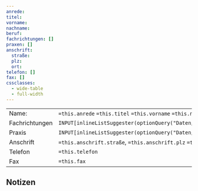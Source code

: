 ```yaml
---
anrede: 
titel: 
vorname: 
nachname: 
beruf: 
fachrichtungen: []
praxen: []
anschrift:
  straße: 
  plz: 
  ort: 
telefon: []
fax: []
cssclasses:
  - wide-table
  - full-width
---
```


|                |                                                                           |
| -------------- | ------------------------------------------------------------------------- |
| Name:          | `=this.anrede` `=this.titel` `=this.vorname` `=this.nachname`             |
| Fachrichtungen | `INPUT[inlineListSuggester(optionQuery("Daten/Kontakte/Praxen")):praxen]` |
| Praxis         | `INPUT[inlineListSuggester(optionQuery("Daten/Kontakte/Praxen")):praxen]` |
| Anschrift      | `=this.anschrift.straße`, `=this.anschrift.plz` `=this.anschrift.ort`     |
| Telefon        | `=this.telefon`                                                           |
| Fax            | `=this.fax`                                                               |

## Notizen
